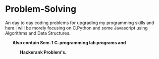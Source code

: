 <h1>Problem-Solving</h1>
<p>An day to day coding problems for upgrading my programming skills and here i will be morely focusing on C,Python and some Javascript using Algorithms and Data Structures.
<b><ul>Also contain Sem-1 C-programming lab programs and 
  <b><ul>Hackerank Problem's.
